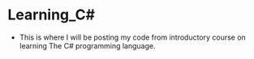 # Learning_C#

- This is where I will be posting my code from introductory course on learning The C# programming language.
